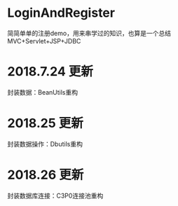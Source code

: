# LoginAndRegister

简简单单的注册demo，用来串学过的知识，也算是一个总结
MVC+Servlet+JSP+JDBC

# 2018.7.24 更新

封装数据：BeanUtils重构 

# 2018.25 更新

封装数据操作：Dbutils重构

# 2018.26 更新

封装数据库连接：C3P0连接池重构 

  
 
